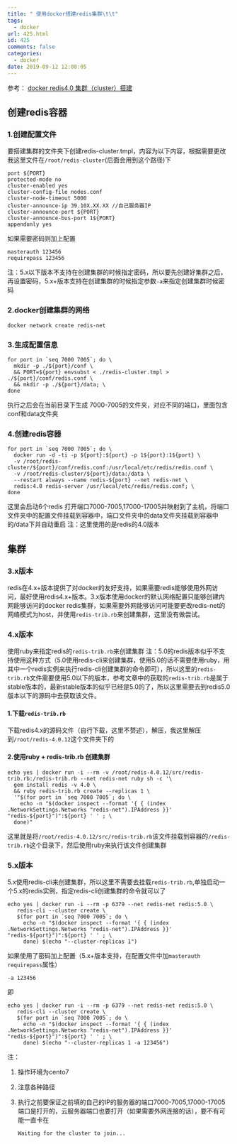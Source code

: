 ```yaml
---
title: " 使用docker搭建redis集群\t\t"
tags:
  - docker
url: 425.html
id: 425
comments: false
categories:
  - docker
date: 2019-09-12 12:08:05
---
```


参考： [docker redis4.0 集群（cluster）搭建](https://www.cnblogs.com/lianggp/p/8136222.html)

创建redis容器
---------

### 1.创建配置文件

要搭建集群的文件夹下创建redis-cluster.tmpl，内容为以下内容，根据需要更改我这里文件在`/root/redis-cluster`(后面会用到这个路径)下

    port ${PORT}
    protected-mode no
    cluster-enabled yes
    cluster-config-file nodes.conf
    cluster-node-timeout 5000
    cluster-announce-ip 39.10X.XX.XX //自己服务器IP
    cluster-announce-port ${PORT}
    cluster-announce-bus-port 1${PORT}
    appendonly yes
    

如果需要密码则加上配置

    masterauth 123456
    requirepass 123456
    

注：5.x以下版本不支持在创建集群的时候指定密码，所以要先创建好集群之后，再设置密码，5.x+版本支持在创建集群的时候指定参数`-a`来指定创建集群时候密码

### 2.docker创建集群的网络

    docker network create redis-net
    

### 3.生成配置信息

    for port in `seq 7000 7005`; do \
      mkdir -p ./${port}/conf \
      && PORT=${port} envsubst < ./redis-cluster.tmpl > ./${port}/conf/redis.conf \
      && mkdir -p ./${port}/data; \
    done
    

执行之后会在当前目录下生成 7000-7005的文件夹，对应不同的端口，里面包含conf和data文件夹

### 4.创建redis容器

    for port in `seq 7000 7005`; do \
      docker run -d -ti -p ${port}:${port} -p 1${port}:1${port} \
      -v /root/redis-cluster/${port}/conf/redis.conf:/usr/local/etc/redis/redis.conf \
      -v /root/redis-cluster/${port}/data:/data \
      --restart always --name redis-${port} --net redis-net \
      redis:4.0 redis-server /usr/local/etc/redis/redis.conf; \
    done
    

这里会启动6个redis 打开端口7000-7005,17000-17005并映射到了主机，将端口文件夹中的配置文件挂载到容器中，端口文件夹中的data文件夹挂载到容器中的/data下并自动重启 注：这里使用的是redis的4.0版本

集群
--

### 3.x版本

redis在4.x+版本提供了对docker的友好支持，如果需要redis能够使用外网访问，最好使用redis4.x+版本。3.x版本使用docker的默认网络配置只能够创建内网能够访问的docker redis集群，如果需要外网能够访问可能要更改redis-net的网络模式为host，并使用`redis-trib.rb`来创建集群，这里没有做尝试。

### 4.x版本

使用ruby来指定redis的`redis-trib.rb`来创建集群 注：5.0的redis版本似乎不支持使用这种方式（5.0使用redis-cli来创建集群，使用5.0的话不需要使用ruby，用其中一个redis实例来执行redis-cli创建集群的命令即可），所以这里的`redis-trib.rb`文件需要使用5.0以下的版本，参考文章中的获取的`redis-trib.rb`是属于stable版本的，最新stable版本的似乎已经是5.0的了，所以这里需要去到redis5.0版本以下的源码中去获取该文件。

#### 1.下载`redis-trib.rb`

下载redis4.x的源码文件（自行下载，这里不赘述），解压，我这里解压到`/root/redis-4.0.12`这个文件夹下的

#### 2.使用ruby + redis-trib.rb 创建集群

    echo yes | docker run -i --rm -v /root/redis-4.0.12/src/redis-trib.rb:/redis-trib.rb --net redis-net ruby sh -c '\
      gem install redis -v 4.0 \
      && ruby redis-trib.rb create --replicas 1 \
      '"$(for port in `seq 7000 7005`; do \
        echo -n "$(docker inspect --format '{ { (index .NetworkSettings.Networks "redis-net").IPAddress }}' "redis-${port}")":${port} ' ' ; \
      done)"
    

这里就是将`/root/redis-4.0.12/src/redis-trib.rb`该文件挂载到容器的`/redis-trib.rb`这个目录下，然后使用ruby来执行该文件创建集群

### 5.x版本

5.x使用redis-cli来创建集群，所以这里不需要去挂载`redis-trib.rb`,单独启动一个5.x的redis实例，指定redis-cli创建集群的命令就可以了

    echo yes | docker run -i --rm -p 6379 --net redis-net redis:5.0 \
       redis-cli --cluster create \
       $(for port in `seq 7000 7005`; do \
         echo -n "$(docker inspect --format '{ { (index .NetworkSettings.Networks "redis-net").IPAddress }}' "redis-${port}")":${port} ' ' ; \
         done) $(echo "--cluster-replicas 1")
    

如果使用了密码加上配置（5.x+版本支持，在配置文件中加`masterauth` `requirepass`属性）

    -a 123456
    

即

    echo yes | docker run -i --rm -p 6379 --net redis-net redis:5.0 \
       redis-cli --cluster create \
       $(for port in `seq 7000 7005`; do \
         echo -n "$(docker inspect --format '{ { (index .NetworkSettings.Networks "redis-net").IPAddress }}' "redis-${port}")":${port} ' ' ; \
         done) $(echo "--cluster-replicas 1 -a 123456")
    

注：

1.  操作环境为cento7
2.  注意各种路径
    
3.  执行之前要保证之前填的自己的IP的服务器的端口7000-7005,17000-17005端口是打开的，云服务器端口也要打开（如果需要外网连接的话），要不有可能一直卡在
    
        Waiting for the cluster to join...